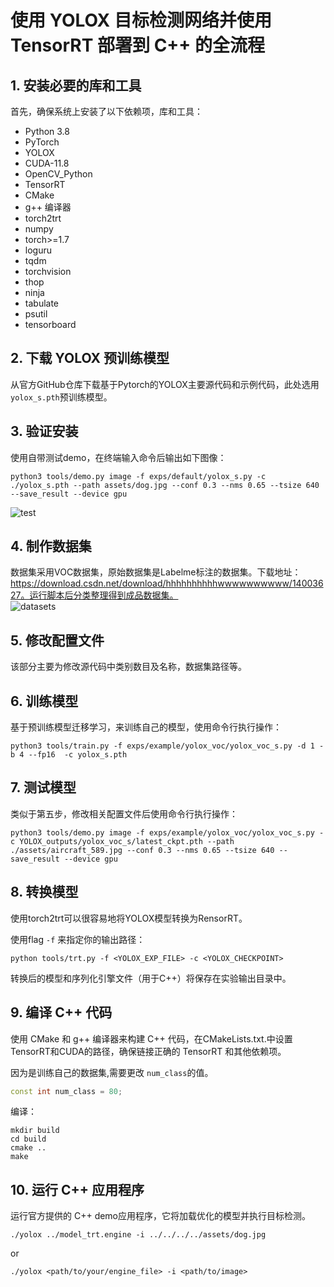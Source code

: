 # 使用 YOLOX 目标检测网络并使用 TensorRT 部署到 C++ 的全流程

## 1. 安装必要的库和工具

首先，确保系统上安装了以下依赖项，库和工具：

- Python 3.8
- PyTorch
- YOLOX
- CUDA-11.8
- OpenCV_Python
- TensorRT
- CMake
- g++ 编译器
- torch2trt
- numpy
- torch>=1.7
- loguru
- tqdm
- torchvision
- thop
- ninja
- tabulate
- psutil
- tensorboard

## 2. 下载 YOLOX 预训练模型

从官方GitHub仓库下载基于Pytorch的YOLOX主要源代码和示例代码，此处选用`yolox_s.pth`预训练模型。

## 3. 验证安装

使用自带测试demo，在终端输入命令后输出如下图像：
```shell
python3 tools/demo.py image -f exps/default/yolox_s.py -c ./yolox_s.pth --path assets/dog.jpg --conf 0.3 --nms 0.65 --tsize 640 --save_result --device gpu
```
![test](https://img-blog.csdnimg.cn/img_convert/56688e5cae3385f3e186e0ba8c8c44e7.png)

## 4. 制作数据集

数据集采用VOC数据集，原始数据集是Labelme标注的数据集。下载地址：https://download.csdn.net/download/hhhhhhhhhhwwwwwwwwww/14003627。运行脚本后分类整理得到成品数据集。   
![datasets](https://img-blog.csdnimg.cn/img_convert/a0b98b86b782c773ec067a1ca2e00613.png)

## 5. 修改配置文件

该部分主要为修改源代码中类别数目及名称，数据集路径等。

## 6. 训练模型

基于预训练模型迁移学习，来训练自己的模型，使用命令行执行操作：
```shell
python3 tools/train.py -f exps/example/yolox_voc/yolox_voc_s.py -d 1 -b 4 --fp16  -c yolox_s.pth
```

## 7. 测试模型

类似于第五步，修改相关配置文件后使用命令行执行操作：
```shell
python3 tools/demo.py image -f exps/example/yolox_voc/yolox_voc_s.py -c YOLOX_outputs/yolox_voc_s/latest_ckpt.pth --path ./assets/aircraft_589.jpg --conf 0.3 --nms 0.65 --tsize 640 --save_result --device gpu
```

## 8. 转换模型

使用torch2trt可以很容易地将YOLOX模型转换为RensorRT。

   使用flag `-f` 来指定你的输出路径：
   ```shell
   python tools/trt.py -f <YOLOX_EXP_FILE> -c <YOLOX_CHECKPOINT>
   ```
转换后的模型和序列化引擎文件（用于C++）将保存在实验输出目录中。 

## 9. 编译 C++ 代码

使用 CMake 和 g++ 编译器来构建 C++ 代码，在CMakeLists.txt.中设置TensorRT和CUDA的路径，确保链接正确的 TensorRT 和其他依赖项。

因为是训练自己的数据集,需要更改 `num_class`的值。

```c++
const int num_class = 80;
```
编译：    
```shell
mkdir build
cd build
cmake ..
make
```

## 10. 运行 C++ 应用程序

运行官方提供的 C++ demo应用程序，它将加载优化的模型并执行目标检测。

```shell
./yolox ../model_trt.engine -i ../../../../assets/dog.jpg
```

or

```shell
./yolox <path/to/your/engine_file> -i <path/to/image>
```
